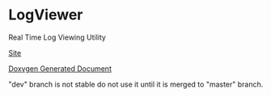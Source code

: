 LogViewer
=========

Real Time Log Viewing Utility

[Site](http://logviewer.co/ "LogViewer")

[Doxygen Generated Document](http://logviewer.github.com/logviewer "Doxygen Generated Document")

"dev" branch is not stable do not use it until it is merged to "master" branch.
